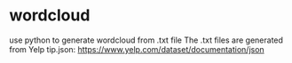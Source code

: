 # wordcloud
use python to generate wordcloud from .txt file
The .txt files are generated from Yelp tip.json: https://www.yelp.com/dataset/documentation/json
